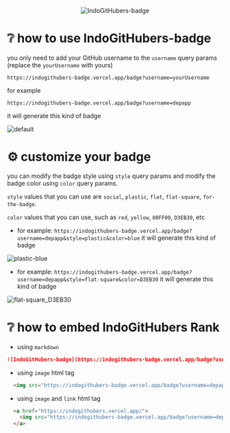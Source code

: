 <div align="center">

  ![IndoGitHubers-badge](https://github.com/depapp/IndoGitHubers/assets/6134774/24e1a13a-afe4-4ecb-81b3-cfb4344afd2e)

</div>

# :grey_question: how to use IndoGitHubers-badge
you only need to add your GitHub username to the `username` query params (replace the `yourUsername` with yours)
```
https://indogithubers-badge.vercel.app/badge?username=yourUsername
```
for example
```
https://indogithubers-badge.vercel.app/badge?username=depapp
```
it will generate this kind of badge

![default](https://github.com/depapp/IndoGitHubers/assets/6134774/00f58088-2bfe-4236-88b8-fbf94eb96d19)

# :gear: customize your badge
you can modify the badge style using `style` query params and modify the badge color using `color` query params.

`style` values that you can use are `social`, `plastic`, `flat`, `flat-square`, `for-the-badge`.

`color` values that you can use, such as `red`, `yellow`, `00FF00`, `D3EB30`, etc

- for example: `https://indogithubers-badge.vercel.app/badge?username=depapp&style=plastic&color=blue` it will generate this kind of badge

![plastic-blue](https://github.com/depapp/IndoGitHubers/assets/6134774/2b231a24-87dc-4e82-b3c9-72f24ab517ab)

- for example: `https://indogithubers-badge.vercel.app/badge?username=depapp&style=flat-square&color=D3EB30` it will generate this kind of badge

![flat-square_D3EB30](https://github.com/depapp/IndoGitHubers/assets/6134774/760387ea-a446-4c78-b45a-2a394ac0f008)


# :grey_question: how to embed IndoGitHubers Rank
- using `markdown`
```markdown
![IndoGitHubers-badge](https://indogithubers-badge.vercel.app/badge?username=depapp)
```

- using `image` html tag
```html
  <img src="https://indogithubers-badge.vercel.app/badge?username=depapp" alt="IndoGitHubers Badge">
```

- using `image` and `link` html tag
```html
  <a href="https://indogithubers.vercel.app/">
    <img src="https://indogithubers-badge.vercel.app/badge?username=depapp" alt="IndoGitHubers Badge">
  </a>
```
